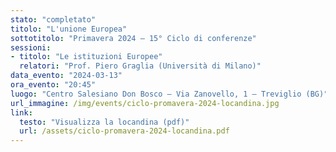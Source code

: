 ```yaml
---
stato: "completato"
titolo: "L'unione Europea"
sottotitolo: "Primavera 2024 — 15° Ciclo di conferenze"
sessioni:
- titolo: "Le istituzioni Europee"
  relatori: "Prof. Piero Graglia (Università di Milano)"
data_evento: "2024-03-13"
ora_evento: "20:45"
luogo: "Centro Salesiano Don Bosco — Via Zanovello, 1 — Treviglio (BG)"
url_immagine: /img/events/ciclo-promavera-2024-locandina.jpg
link:
  testo: "Visualizza la locandina (pdf)"
  url: /assets/ciclo-promavera-2024-locandina.pdf
---
```

